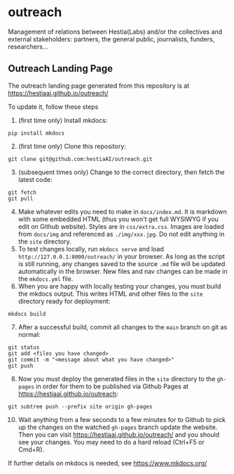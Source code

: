 # outreach
Management of relations between Hestia(Labs) and/or the collectives and external stakeholders: partners, the general public, journalists, funders, researchers...


## Outreach Landing Page

The outreach landing page generated from this repository is at https://hestiaai.github.io/outreach/

To update it, follow these steps

1. (first time only) Install mkdocs:
```
pip install mkdocs
```
2. (first time only) Clone this repository:
```
git clone git@github.com:hestiaAI/outreach.git
```
3. (subsequent times only) Change to the correct directory, then fetch the latest code:
```
git fetch
git pull
```
4. Make whatever edits you need to make in `docs/index.md`. It is markdown with some embedded HTML (thus you won't get full WYSIWYG if you edit on Github website). Styles are in `css/extra.css`. Images are loaded from `docs/img` and referenced as `./img/xxx.jpg`. Do not edit anything in the `site` directory.
5. To test changes locally, run `mkdocs serve` and load `http://127.0.0.1:8000/outreach/` in your browser. As long as the script is still running, any changes saved to the source `.md` file will be updated automatically in the browser. New files and nav changes can be made in the `mkdocs.yml` file.
6. When you are happy with locally testing your changes, you must build the mkdocs output. This writes HTML and other files to the `site` directory ready for deployment:
```
mkdocs build
```
7. After a successful build, commit all changes to the `main` branch on git as normal:
```
git status
git add <files you have changed>
git commit -m "<message about what you have changed>"
git push
```
8. Now you must deploy the generated files in the `site` directory to the `gh-pages` in order for them to be published via Github Pages at https://hestiaai.github.io/outreach:
```
git subtree push --prefix site origin gh-pages
```
10. Wait anything from a few seconds to a few minutes for to Github to pick up the changes on the watched `gh-pages` branch update the website. Then you can visit https://hestiaai.github.io/outreach/ and you should see your changes. You may need to do a hard reload (Ctrl+F5 or Cmd+R).

If further details on mkdocs is needed, see https://www.mkdocs.org/

